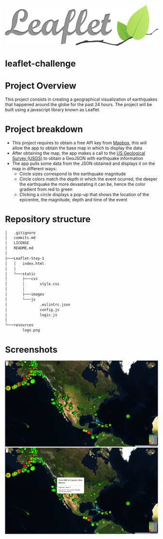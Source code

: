 ![header](resources/logo.png)
# leaflet-challenge

# Project Overview

This project consists in creating a geographical visualization of earthquakes that happened around the globe for the past 24 hours. The project will be built using a javascript library known as Leaflet

# Project breakdown
- This project requires to obtain a free API key from [Mapbox](https://www.mapbox.com/), this will allow the app to obtain the base map in which to display the data
- After obtaining the map, the app makes a call to the [US Geological Survey (USGS)](https://earthquake.usgs.gov/) to obtain a GeoJSON with earthquake information
- The app pulls some data from the JSON obtained and displays it on the map in different ways:
    - Circle sizes correspond to the earthquake magnitude
    - Circle colors match the depth in which the event ocurred, the deeper the earthquake the more devastating it can be, hence the color gradient from red to green
    - Clicking a circle displays a pop-up that shows the location of the epicentre, the magnitude, depth and time of the event

# Repository structure
````bash
│   .gitignore
│   commits.md
│   LICENSE
│   README.md
│
├───Leaflet-Step-1
│   │   index.html
│   │
│   └───static
│       ├───css
│       │       style.css
│       │
│       ├───images
│       └───js
│               .eslintrc.json
│               config.js
│               logic.js
│
└───resources
        logo.png
````

# Screenshots
![screenshot1](resources/screenshot1.png)
![screenshot2](resources/screenshot2.png)

